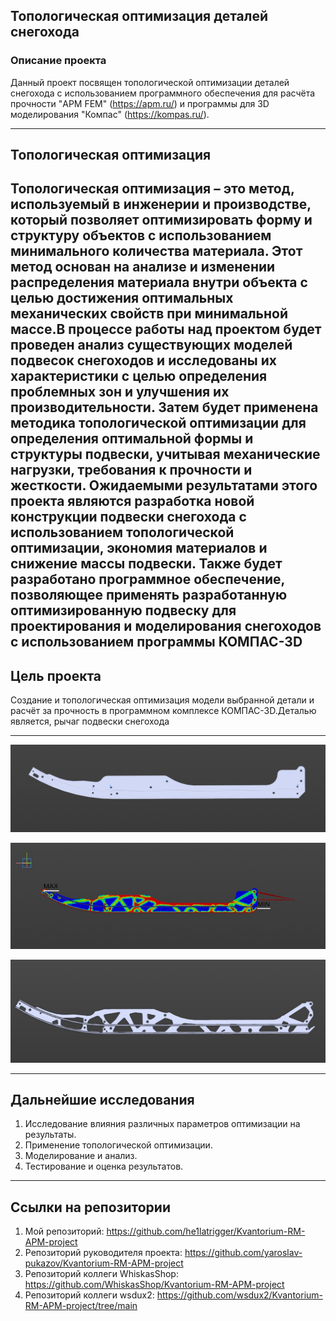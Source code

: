 ## Топологическая оптимизация деталей снегохода

### Описание проекта

Данный проект посвящен топологической оптимизации деталей снегохода с использованием программного обеспечения для расчёта прочности "APM FEM" (https://apm.ru/) и программы для 3D моделирования "Компас" (https://kompas.ru/).

---

## Топологическая оптимизация
Топологическая оптимизация – это метод, используемый в инженерии и производстве, который позволяет оптимизировать форму и структуру объектов с использованием минимального количества материала. Этот метод основан на анализе и изменении распределения материала внутри объекта с целью достижения оптимальных механических свойств при минимальной массе.В процессе работы над проектом будет проведен анализ существующих моделей подвесок снегоходов и исследованы их характеристики с целью определения проблемных зон и улучшения их производительности. Затем будет применена методика топологической оптимизации для определения оптимальной формы и структуры подвески, учитывая механические нагрузки, требования к прочности и жесткости. Ожидаемыми результатами этого проекта являются разработка новой конструкции подвески снегохода с использованием топологической оптимизации, экономия материалов и снижение массы подвески. Также будет разработано программное обеспечение, позволяющее применять разработанную оптимизированную подвеску для проектирования и моделирования снегоходов с использованием программы КОМПАС-3D
---

## Цель проекта

Создание и топологическая оптимизация модели выбранной детали и расчёт за прочность в программном комплексе КОМПАС-3D.Деталью является, рычаг подвески снегохода

---

![Деталь до оптимизации](/Доп.%20материалы/До%20оптимизации.png)

![Деталь во время оптимизации](/Доп.%20материалы/Во%20время%20оптимизации.png)

![Деталь после топологической оптимизации](/Доп.%20материалы/После%20оптимизации.png)


---

## Дальнейшие исследования

1.   Исследование влияния различных параметров оптимизации на результаты.
2.   Применение топологической оптимизации.
3.   Моделирование и анализ.
4.   Тестирование и оценка результатов.

---

## Ссылки на репозитории

1.   Мой репозиторий: https://github.com/he1latrigger/Kvantorium-RM-APM-project
2.   Репозиторий руководителя проекта: https://github.com/yaroslav-pukazov/Kvantorium-RM-APM-project
3.   Репозиторий коллеги WhiskasShop: https://github.com/WhiskasShop/Kvantorium-RM-APM-project
4.   Репозиторий коллеги wsdux2: https://github.com/wsdux2/Kvantorium-RM-APM-project/tree/main
